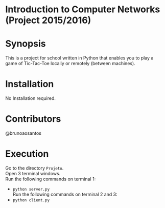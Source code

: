 # Introduction to Computer Networks (Project 2015/2016)

# Synopsis
This is a project for school written in Python that enables you to play a game of Tic-Tac-Toe locally or remotely (between machines).

# Installation
No Installation required.

# Contributors
@brunoaosantos

# Execution
Go to the directory `Projeto`. <br />
Open 3 terminal windows. <br />
Run the following commands on terminal 1: 
* `python server.py` <br />
Run the following commands on terminal 2 and 3: 
* `python client.py`  
